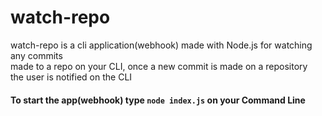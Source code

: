 <h1>watch-repo</h1>
<p>watch-repo is a cli application(webhook) made with Node.js for watching any commits <br/> made to a repo on your CLI, once a new commit is made on a repository <br/> the user is notified on the CLI</p>

<h4>To start the app(webhook) type <code>node index.js</code> on your Command Line</h4>
